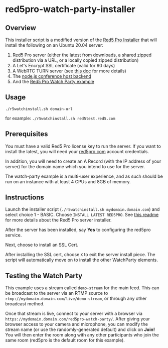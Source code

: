 # red5pro-watch-party-installer

## Overview

This installer script is a modified version of the [Red5 Pro Installer](https://github.com/red5pro/red5pro-installer) that will install the following on an Ubuntu 20.04 server:

1. Red5 Pro server (either the latest from downloads, a shared zipped distribution via a URL, or a locally copied zipped distribution)
2. A Let's Encrypt SSL certificate (valid for 90 days)
3. A WebRTC TURN server (see [this doc](https://www.red5pro.com/docs/installation/turn-stun/turnstun/) for more details)
4. The [node.js conference host backend](https://github.com/red5pro/red5pro-conference-host)
5. And the [Red5 Pro Watch Party example](https://github.com/red5pro/red5pro-watch-party)

## Usage

`./r5watchinstall.sh domain-url`

for example: `./r5watchinstall.sh red5test.red5.com`

## Prerequisites

You must have a valid Red5 Pro license key to run the server. If you want to install the latest, you will need your [red5pro.com](https://www.red5pro.com) account credentials.

In addition, you will need to create an A Record (with the IP address of your server) for the domain name which you intend to use for the server.

The watch-party example is a multi-user experience, and as such should be run on an instance with at least 4 CPUs and 8GB of memory.

## Instructions

Launch the installer script (`./r5watchinstall.sh mydomain.domain.com`) and select choice 1 - BASIC. Choose `INSTALL LATEST RED5PRO`. See [this readme](https://github.com/red5pro/red5pro-installer#basic-mode) for more details about the Red5 Pro server installer.

After the server has been installed, say **Yes** to configuring the red5pro service.

Next, choose to install an SSL Cert.

After installing the SSL cert, choose `X` to exit the server install piece. The script will automatically move on to install the other WatchParty elements.

## Testing the Watch Party

This example uses a stream called `demo-stream` for the main feed. This can be broadcast to the server via an RTMP source to `rtmp://mydomain.domain.com/live/demo-stream`, or through any other broadcast method.

Once that stream is live, connect to your server with a browser via `https://mydomain.domain.com/red5pro-watch-party/`. After giving your browser access to your camera and microphone, you can modify the stream name (or use the randomly-generated default) and click on **Join!** You will then enter the room along with any other participants who join the same room (red5pro is the default room for this example).



